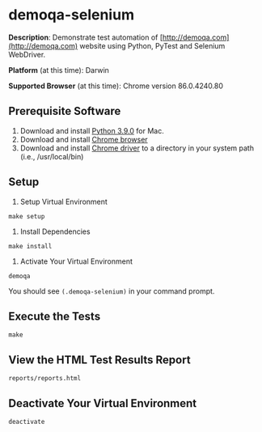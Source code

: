 # demoqa-selenium
__Description__: Demonstrate test automation of [http://demoqa.com](http://demoqa.com) website using Python, PyTest and Selenium WebDriver.

__Platform__ (at this time): Darwin

__Supported Browser__ (at this time): Chrome version 86.0.4240.80

## Prerequisite Software

1. Download and install [Python 3.9.0](https://www.python.org/downloads/release/python-390/) for Mac.
1. Download and install [Chrome browser](https://www.google.com/chrome)
1. Download and install [Chrome driver](https://sites.google.com/a/chromium.org/chromedriver/downloads) to a directory in your system path (i.e., /usr/local/bin)

## Setup

1. Setup Virtual Environment
```
make setup
```
1. Install Dependencies
```
make install
```
1. Activate Your Virtual Environment
```
demoqa
```
You should see ```(.demoqa-selenium)``` in your command prompt.

## Execute the Tests
```
make
```

## View the HTML Test Results Report
```
reports/reports.html
```
## Deactivate Your Virtual Environment
```
deactivate
```
